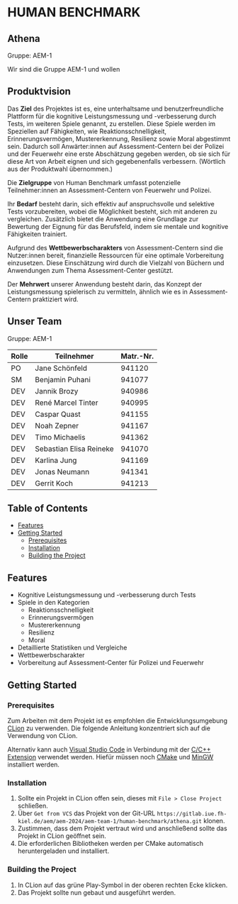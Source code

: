 # HUMAN BENCHMARK

## Athena

Gruppe: AEM-1

Wir sind die Gruppe AEM-1 und wollen

## Produktvision
Das **Ziel** des Projektes ist es, eine unterhaltsame und benutzerfreundliche Plattform für die kognitive Leistungsmessung und -verbesserung durch Tests, im weiteren Spiele genannt, zu erstellen. Diese Spiele werden im Speziellen auf Fähigkeiten, wie Reaktionsschnelligkeit, Erinnerungsvermögen, Mustererkennung, Resilienz sowie Moral abgestimmt sein. Dadurch soll Anwärter:innen auf Assessment-Centern bei der Polizei und der Feuerwehr eine erste Abschätzung gegeben werden, ob sie sich für diese Art von Arbeit eignen und sich gegebenenfalls verbessern. (Wörtlich aus der Produktwahl übernommen.)

Die **Zielgruppe** von Human Benchmark umfasst potenzielle Teilnehmer:innen an Assessment-Centern von Feuerwehr und Polizei.

Ihr **Bedarf** besteht darin, sich effektiv auf anspruchsvolle und selektive Tests vorzubereiten, wobei die Möglichkeit besteht, sich mit anderen zu vergleichen. Zusätzlich bietet die Anwendung eine Grundlage zur Bewertung der Eignung für das Berufsfeld, indem sie mentale und kognitive Fähigkeiten trainiert.

Aufgrund des **Wettbewerbscharakters** von Assessment-Centern sind die Nutzer:innen bereit, finanzielle Ressourcen für eine optimale Vorbereitung einzusetzen. Diese Einschätzung wird durch die Vielzahl von Büchern und Anwendungen zum Thema Assessment-Center gestützt.

Der **Mehrwert** unserer Anwendung besteht darin, das Konzept der Leistungsmessung spielerisch zu vermitteln, ähnlich wie es in Assessment-Centern praktiziert wird.

## Unser Team
Gruppe: AEM-1
 
| Rolle | Teilnehmer              | Matr.-Nr. |
| ----- |-------------------------|-----------|
| PO | Jane Schönfeld          | 941120    |
| SM | Benjamin Puhani         | 941077    |
| DEV | Jannik Brozy            | 940986    |
| DEV | René Marcel Tinter      | 940995    |
| DEV | Caspar Quast            | 941155    |
| DEV | Noah Zepner             | 941167    |
| DEV | Timo Michaelis          | 941362    |
| DEV | Sebastian Elisa Reineke | 941070    |
| DEV | Karlina Jung            | 941169    |
| DEV | Jonas Neumann           | 941341    |
| DEV | Gerrit Koch             | 941213    |


## Table of Contents

- [Features](#features)
- [Getting Started](#getting-started)
  - [Prerequisites](#prerequisites)
  - [Installation](#installation)
  - [Building the Project](#building-the-project)

## Features

- Kognitive Leistungsmessung und -verbesserung durch Tests
- Spiele in den Kategorien 
  - Reaktionsschnelligkeit
  - Erinnerungsvermögen
  - Mustererkennung
  - Resilienz
  - Moral
- Detaillierte Statistiken und Vergleiche
- Wettbewerbscharakter
- Vorbereitung auf Assessment-Center für Polizei und Feuerwehr

## Getting Started

### Prerequisites

Zum Arbeiten mit dem Projekt ist es empfohlen die Entwicklungsumgebung [CLion](https://www.jetbrains.com/de-de/clion/) zu verwenden. Die folgende Anleitung konzentriert sich auf die Verwendung von CLion.

Alternativ kann auch [Visual Studio Code](https://code.visualstudio.com/) in Verbindung mit der [C/C++ Extension](https://marketplace.visualstudio.com/items?itemName=ms-vscode.cpptools) verwendet werden. Hiefür müssen noch [CMake](https://cmake.org/) und [MinGW](https://sourceforge.net/projects/mingw-w64/) installiert werden.

### Installation

1. Sollte ein Projekt in CLion offen sein, dieses mit `File > Close Project` schließen.
2. Über `Get from VCS` das Projekt von der Git-URL `https://gitlab.iue.fh-kiel.de/aem/aem-2024/aem-team-1/human-benchmark/athena.git` klonen.
3. Zustimmen, dass dem Projekt vertraut wird und anschließend sollte das Projekt in CLion geöffnet sein.
4. Die erforderlichen Bibliotheken werden per CMake automatisch heruntergeladen und installiert.

### Building the Project

1. In CLion auf das grüne Play-Symbol in der oberen rechten Ecke klicken.
2. Das Projekt sollte nun gebaut und ausgeführt werden.